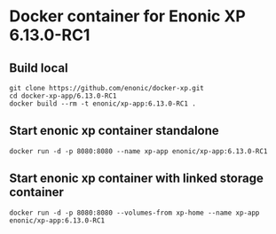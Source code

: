 # Docker container for Enonic XP 6.13.0-RC1

## Build local

    git clone https://github.com/enonic/docker-xp.git
    cd docker-xp-app/6.13.0-RC1
    docker build --rm -t enonic/xp-app:6.13.0-RC1 .

## Start enonic xp container standalone

    docker run -d -p 8080:8080 --name xp-app enonic/xp-app:6.13.0-RC1

## Start enonic xp container with linked storage container

    docker run -d -p 8080:8080 --volumes-from xp-home --name xp-app enonic/xp-app:6.13.0-RC1
